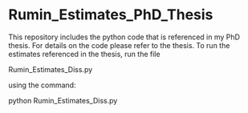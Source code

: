 # Rumin_Estimates_PhD_Thesis
This repository includes the python code that is referenced in my PhD thesis.
For details on the code please refer to the thesis.
To run the estimates referenced in the thesis, run the file

  Rumin_Estimates_Diss.py

using the command: 

  python Rumin_Estimates_Diss.py
 
